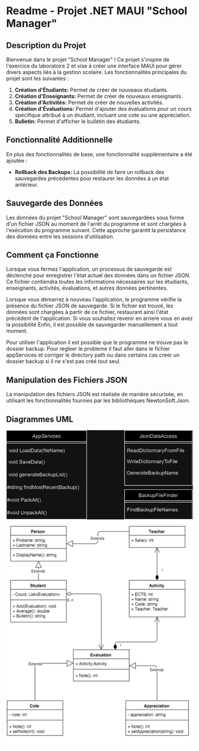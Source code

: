 # Readme - Projet .NET MAUI "School Manager"

## Description du Projet

Bienvenue dans le projet "School Manager" ! Ce projet s'inspire de l'exercice du laboratoire 2 et vise à créer une interface MAUI pour gérer divers aspects liés à la gestion scolaire. Les fonctionnalités principales du projet sont les suivantes :

1. **Création d'Étudiants:** Permet de créer de nouveaux étudiants.
2. **Création d'Enseignants:** Permet de créer de nouveaux enseignants.
3. **Création d'Activités:** Permet de créer de nouvelles activités.
4. **Création d'Évaluations:** Permet d'ajouter des évaluations pour un cours spécifique attribué à un étudiant, incluant une cote ou une appréciation.
5. **Bulletin:** Permet d'afficher le bulletin des étudiants.

## Fonctionnalité Additionnelle

En plus des fonctionnalités de base, une fonctionnalité supplémentaire a été ajoutée :

- **Rollback des Backups:** La possibilité de faire un rollback des sauvegardes précédentes pour restaurer les données à un état antérieur.

## Sauvegarde des Données

Les données du projet "School Manager" sont sauvegardées sous forme d'un fichier JSON au moment de l'arrêt du programme et sont chargées à l'exécution du programme suivant. Cette approche garantit la persistance des données entre les sessions d'utilisation.

## Comment ça Fonctionne

Lorsque vous fermez l'application, un processus de sauvegarde est déclenché pour enregistrer l'état actuel des données dans un fichier JSON. Ce fichier contiendra toutes les informations nécessaires sur les étudiants, enseignants, activités, évaluations, et autres données pertinentes.

Lorsque vous démarrez à nouveau l'application, le programme vérifie la présence du fichier JSON de sauvegarde. Si le fichier est trouvé, les données sont chargées à partir de ce fichier, restaurant ainsi l'état précédent de l'application.
Si vous souhaitez revenir en arriere vous en avez la possibilité
Enfin, il est possible de sauvegarder manuellement a tout moment.

Pour utiliser l'application il est possible que le programme ne trouve pas le dossier backup. Pour regleer le probleme il faut aller dans le fichier appServices et corriger le directory path ou dans certains cas creer un dossier backup si il ne s'est pas créé tout seul.

## Manipulation des Fichiers JSON

La manipulation des fichiers JSON est réalisée de manière sécurisée, en utilisant les fonctionnalités fournies par les bibliothèques NewtonSoft.Json. 

## Diagrammes UML

![Diagramme de classe Backend](Backend.png)
![Diagramme des classes de modeles](Models.png)


